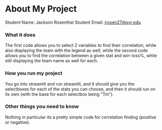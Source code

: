 # About My Project

Student Name:  Jackson Rosenthal
Student Email:  jrosen27@syr.edu

### What it does
The first code allows you to select 2 variables to find their correlation, while also displaying the team with the legend as well, while the second code allows you to find the correlation between a given stat and win-loss%, while still displaying the team name as well for each. 

### How you run my project
You go into streamlit and run streamlit, and it should give you the selectboxes for each of the stats you can choose, and then it should run on its own (with the base for each selectbox being "Tm"). 

### Other things you need to know
Nothing in particular its a pretty simple code for correlation finding (positive or negative). 